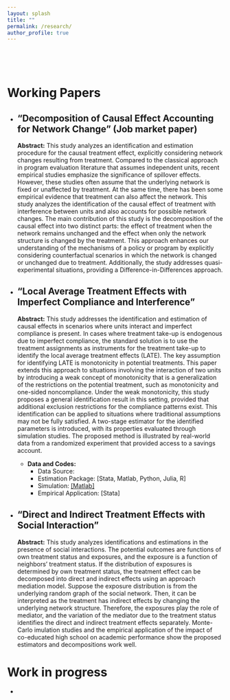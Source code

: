 ```yaml
---
layout: splash
title: ""
permalink: /research/
author_profile: true
---
```


<div style="margin-top: 100px;">
</div>


Working Papers
======
* “Decomposition of Causal Effect Accounting for Network Change” (Job market paper) 
  ---
    **Abstract:** This study analyzes an identification and estimation procedure for the causal treatment effect, explicitly considering network changes resulting from treatment. Compared to the classical approach in program evaluation literature that assumes independent units, recent empirical studies emphasize the significance of spillover effects. However, these studies often assume that the underlying network is fixed or unaffected by treatment. At the same time, there has been some empirical evidence that treatment can also affect the network. This study analyzes the identification of the causal effect of treatment with interference between units and also accounts for possible network changes. The main contribution of this study is the decomposition of the causal effect into two distinct parts: the effect of treatment when the network remains unchanged and the effect when only the network structure is changed by the treatment. This approach enhances our understanding of the mechanisms of a policy or program by explicitly considering counterfactual scenarios in which the network is changed or unchanged due to treatment. Additionally, the study addresses quasi-experimental situations, providing a Difference-in-Differences approach.

* “Local Average Treatment Effects with Imperfect Compliance and Interference”
  ---
    **Abstract:** This study addresses the identification and estimation of causal effects in scenarios where units interact and imperfect compliance is present. In cases where treatment take-up is endogenous due to imperfect compliance, the standard solution is to use the treatment assignments as instruments for the treatment take-up to identify the local average treatment effects (LATE). The key assumption for identifying LATE is monotonicity in potential treatments. This paper extends this approach to situations involving the interaction of two units by introducing a weak concept of monotonicity that is a generalization of the restrictions on the potential treatment, such as monotonicity and one-sided noncompliance. Under the weak monotonicity, this study proposes a general identification result in this setting, provided that additional exclusion restrictions for the compliance patterns exist. This identification can be applied to situations where traditional assumptions may not be fully satisfied. A two-stage estimator for the identified parameters is introduced, with its properties evaluated through simulation studies. The proposed method is illustrated by real-world data from a randomized experiment that provided access to a savings account.

    * **Data and Codes:**
      * Data Source: 
      * Estimation Package: [Stata, Matlab, Python, Julia, R]
      * Simulation: [[Matlab]](https://github.com/SiwonRyu/3YP_Simulation)
      * Empirical Application: [Stata]

* “Direct and Indirect Treatment Effects with Social Interaction”
  ---
    **Abstract:** This study analyzes identifications and estimations in the presence of social interactions. The potential outcomes are functions of own treatment status and exposures, and the exposure is a function of neighbors’ treatment status. If the distribution of exposures is determined by own treatment status, the treatment effect can be decomposed into direct and indirect effects using an approach mediation model. Suppose the exposure distribution is from the underlying random graph of the social network. Then, it can be interpreted as the treatment has indirect effects by changing the underlying network structure. Therefore, the exposures play the role of mediator, and the variation of the mediator due to the treatment status identifies the direct and indirect treatment effects separately. Monte-Carlo  imulation studies and the empirical application of the impact of co-educated high school on academic performance show the proposed estimators and decompositions work well.


Work in progress
======
* 